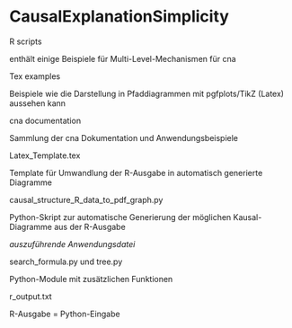 # CausalExplanationSimplicity

R scripts

enthält einige Beispiele für Multi-Level-Mechanismen für cna


Tex examples

Beispiele wie die Darstellung in Pfaddiagrammen mit pgfplots/TikZ (Latex) aussehen kann


cna documentation


Sammlung der cna Dokumentation und Anwendungsbeispiele


Latex_Template.tex

Template für Umwandlung der R-Ausgabe in automatisch generierte Diagramme


causal_structure_R_data_to_pdf_graph.py

Python-Skript zur automatische Generierung der möglichen Kausal-Diagramme aus der R-Ausgabe

*auszuführende Anwendungsdatei*


search_formula.py und tree.py

Python-Module mit zusätzlichen Funktionen


r_output.txt

R-Ausgabe = Python-Eingabe

